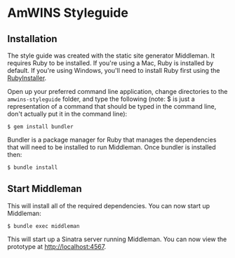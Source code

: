 # AmWINS Styleguide

## Installation

The style guide was created with the static site generator Middleman. It requires Ruby to be installed. If you're using a Mac, Ruby is installed by default. If you're using Windows, you'll need to install Ruby first using the [RubyInstaller](http://rubyinstaller.org/).

Open up your preferred command line application, change directories to the `amwins-styleguide` folder, and type the following (note: $ is just a representation of a command that should be typed in the command line, don't actually put it in the command line):

	$ gem install bundler

Bundler is a package manager for Ruby that manages the dependencies that will need to be installed to run Middleman. Once bundler is installed then:

	$ bundle install

## Start Middleman

This will install all of the required dependencies. You can now start up Middleman:

	$ bundle exec middleman

This will start up a Sinatra server running Middleman. You can now view the prototype at [http://localhost:4567](http://localhost:4567).